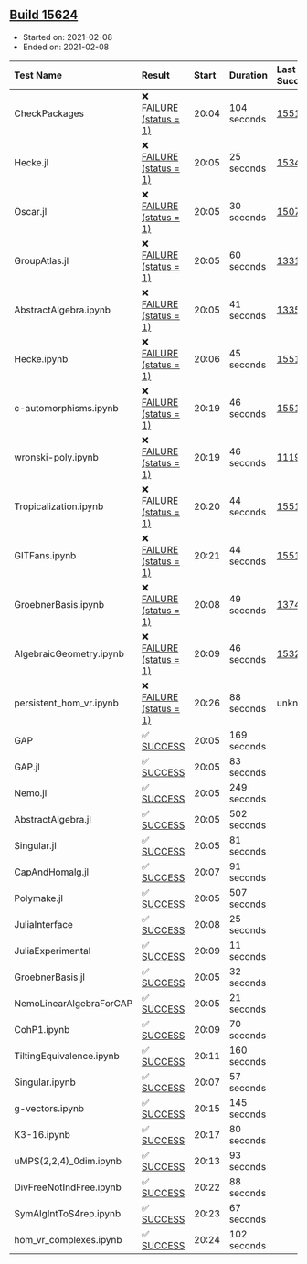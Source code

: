 ## [Build 15624](https://oscarci.mathematik.uni-kl.de/job/oscar/15624/)

* Started on: 2021-02-08
* Ended on: 2021-02-08

| Test Name    | Result | Start | Duration | Last Success | First Failure |
|:-------------|:-------|:------|:---------|:-------------|:--------------|
| CheckPackages | ❌ [FAILURE (status = 1)](https://oscarci.mathematik.uni-kl.de/job/oscar/15624/artifact/logs/build-15624/CheckPackages.log) | 20:04 | 104 seconds | [15514](https://oscarci.mathematik.uni-kl.de/job/oscar/15514/) | [15515](https://oscarci.mathematik.uni-kl.de/job/oscar/15515/) |
| Hecke.jl | ❌ [FAILURE (status = 1)](https://oscarci.mathematik.uni-kl.de/job/oscar/15624/artifact/logs/build-15624/Hecke.jl.log) | 20:05 | 25 seconds | [15344](https://oscarci.mathematik.uni-kl.de/job/oscar/15344/) | [15348](https://oscarci.mathematik.uni-kl.de/job/oscar/15348/) |
| Oscar.jl | ❌ [FAILURE (status = 1)](https://oscarci.mathematik.uni-kl.de/job/oscar/15624/artifact/logs/build-15624/Oscar.jl.log) | 20:05 | 30 seconds | [15079](https://oscarci.mathematik.uni-kl.de/job/oscar/15079/) | [15080](https://oscarci.mathematik.uni-kl.de/job/oscar/15080/) |
| GroupAtlas.jl | ❌ [FAILURE (status = 1)](https://oscarci.mathematik.uni-kl.de/job/oscar/15624/artifact/logs/build-15624/GroupAtlas.jl.log) | 20:05 | 60 seconds | [13311](https://oscarci.mathematik.uni-kl.de/job/oscar/13311/) | [13312](https://oscarci.mathematik.uni-kl.de/job/oscar/13312/) |
| AbstractAlgebra.ipynb | ❌ [FAILURE (status = 1)](https://oscarci.mathematik.uni-kl.de/job/oscar/15624/artifact/logs/build-15624/AbstractAlgebra.ipynb.log) | 20:05 | 41 seconds | [13355](https://oscarci.mathematik.uni-kl.de/job/oscar/13355/) | [13356](https://oscarci.mathematik.uni-kl.de/job/oscar/13356/) |
| Hecke.ipynb | ❌ [FAILURE (status = 1)](https://oscarci.mathematik.uni-kl.de/job/oscar/15624/artifact/logs/build-15624/Hecke.ipynb.log) | 20:06 | 45 seconds | [15514](https://oscarci.mathematik.uni-kl.de/job/oscar/15514/) | [15515](https://oscarci.mathematik.uni-kl.de/job/oscar/15515/) |
| c-automorphisms.ipynb | ❌ [FAILURE (status = 1)](https://oscarci.mathematik.uni-kl.de/job/oscar/15624/artifact/logs/build-15624/c-automorphisms.ipynb.log) | 20:19 | 46 seconds | [15514](https://oscarci.mathematik.uni-kl.de/job/oscar/15514/) | [15515](https://oscarci.mathematik.uni-kl.de/job/oscar/15515/) |
| wronski-poly.ipynb | ❌ [FAILURE (status = 1)](https://oscarci.mathematik.uni-kl.de/job/oscar/15624/artifact/logs/build-15624/wronski-poly.ipynb.log) | 20:19 | 46 seconds | [11192](https://oscarci.mathematik.uni-kl.de/job/oscar/11192/) | [11193](https://oscarci.mathematik.uni-kl.de/job/oscar/11193/) |
| Tropicalization.ipynb | ❌ [FAILURE (status = 1)](https://oscarci.mathematik.uni-kl.de/job/oscar/15624/artifact/logs/build-15624/Tropicalization.ipynb.log) | 20:20 | 44 seconds | [15514](https://oscarci.mathematik.uni-kl.de/job/oscar/15514/) | [15515](https://oscarci.mathematik.uni-kl.de/job/oscar/15515/) |
| GITFans.ipynb | ❌ [FAILURE (status = 1)](https://oscarci.mathematik.uni-kl.de/job/oscar/15624/artifact/logs/build-15624/GITFans.ipynb.log) | 20:21 | 44 seconds | [15514](https://oscarci.mathematik.uni-kl.de/job/oscar/15514/) | [15515](https://oscarci.mathematik.uni-kl.de/job/oscar/15515/) |
| GroebnerBasis.ipynb | ❌ [FAILURE (status = 1)](https://oscarci.mathematik.uni-kl.de/job/oscar/15624/artifact/logs/build-15624/GroebnerBasis.ipynb.log) | 20:08 | 49 seconds | [13748](https://oscarci.mathematik.uni-kl.de/job/oscar/13748/) | [13749](https://oscarci.mathematik.uni-kl.de/job/oscar/13749/) |
| AlgebraicGeometry.ipynb | ❌ [FAILURE (status = 1)](https://oscarci.mathematik.uni-kl.de/job/oscar/15624/artifact/logs/build-15624/AlgebraicGeometry.ipynb.log) | 20:09 | 46 seconds | [15322](https://oscarci.mathematik.uni-kl.de/job/oscar/15322/) | [15323](https://oscarci.mathematik.uni-kl.de/job/oscar/15323/) |
| persistent_hom_vr.ipynb | ❌ [FAILURE (status = 1)](https://oscarci.mathematik.uni-kl.de/job/oscar/15624/artifact/logs/build-15624/persistent_hom_vr.ipynb.log) | 20:26 | 88 seconds | unknown | unknown |
| GAP | ✅ [SUCCESS](https://oscarci.mathematik.uni-kl.de/job/oscar/15624/artifact/logs/build-15624/GAP.log) | 20:05 | 169 seconds |  |  |
| GAP.jl | ✅ [SUCCESS](https://oscarci.mathematik.uni-kl.de/job/oscar/15624/artifact/logs/build-15624/GAP.jl.log) | 20:05 | 83 seconds |  |  |
| Nemo.jl | ✅ [SUCCESS](https://oscarci.mathematik.uni-kl.de/job/oscar/15624/artifact/logs/build-15624/Nemo.jl.log) | 20:05 | 249 seconds |  |  |
| AbstractAlgebra.jl | ✅ [SUCCESS](https://oscarci.mathematik.uni-kl.de/job/oscar/15624/artifact/logs/build-15624/AbstractAlgebra.jl.log) | 20:05 | 502 seconds |  |  |
| Singular.jl | ✅ [SUCCESS](https://oscarci.mathematik.uni-kl.de/job/oscar/15624/artifact/logs/build-15624/Singular.jl.log) | 20:05 | 81 seconds |  |  |
| CapAndHomalg.jl | ✅ [SUCCESS](https://oscarci.mathematik.uni-kl.de/job/oscar/15624/artifact/logs/build-15624/CapAndHomalg.jl.log) | 20:07 | 91 seconds |  |  |
| Polymake.jl | ✅ [SUCCESS](https://oscarci.mathematik.uni-kl.de/job/oscar/15624/artifact/logs/build-15624/Polymake.jl.log) | 20:05 | 507 seconds |  |  |
| JuliaInterface | ✅ [SUCCESS](https://oscarci.mathematik.uni-kl.de/job/oscar/15624/artifact/logs/build-15624/JuliaInterface.log) | 20:08 | 25 seconds |  |  |
| JuliaExperimental | ✅ [SUCCESS](https://oscarci.mathematik.uni-kl.de/job/oscar/15624/artifact/logs/build-15624/JuliaExperimental.log) | 20:09 | 11 seconds |  |  |
| GroebnerBasis.jl | ✅ [SUCCESS](https://oscarci.mathematik.uni-kl.de/job/oscar/15624/artifact/logs/build-15624/GroebnerBasis.jl.log) | 20:05 | 32 seconds |  |  |
| NemoLinearAlgebraForCAP | ✅ [SUCCESS](https://oscarci.mathematik.uni-kl.de/job/oscar/15624/artifact/logs/build-15624/NemoLinearAlgebraForCAP.log) | 20:05 | 21 seconds |  |  |
| CohP1.ipynb | ✅ [SUCCESS](https://oscarci.mathematik.uni-kl.de/job/oscar/15624/artifact/logs/build-15624/CohP1.ipynb.log) | 20:09 | 70 seconds |  |  |
| TiltingEquivalence.ipynb | ✅ [SUCCESS](https://oscarci.mathematik.uni-kl.de/job/oscar/15624/artifact/logs/build-15624/TiltingEquivalence.ipynb.log) | 20:11 | 160 seconds |  |  |
| Singular.ipynb | ✅ [SUCCESS](https://oscarci.mathematik.uni-kl.de/job/oscar/15624/artifact/logs/build-15624/Singular.ipynb.log) | 20:07 | 57 seconds |  |  |
| g-vectors.ipynb | ✅ [SUCCESS](https://oscarci.mathematik.uni-kl.de/job/oscar/15624/artifact/logs/build-15624/g-vectors.ipynb.log) | 20:15 | 145 seconds |  |  |
| K3-16.ipynb | ✅ [SUCCESS](https://oscarci.mathematik.uni-kl.de/job/oscar/15624/artifact/logs/build-15624/K3-16.ipynb.log) | 20:17 | 80 seconds |  |  |
| uMPS(2,2,4)_0dim.ipynb | ✅ [SUCCESS](https://oscarci.mathematik.uni-kl.de/job/oscar/15624/artifact/logs/build-15624/uMPS-2-2-4-_0dim.ipynb.log) | 20:13 | 93 seconds |  |  |
| DivFreeNotIndFree.ipynb | ✅ [SUCCESS](https://oscarci.mathematik.uni-kl.de/job/oscar/15624/artifact/logs/build-15624/DivFreeNotIndFree.ipynb.log) | 20:22 | 88 seconds |  |  |
| SymAlgIntToS4rep.ipynb | ✅ [SUCCESS](https://oscarci.mathematik.uni-kl.de/job/oscar/15624/artifact/logs/build-15624/SymAlgIntToS4rep.ipynb.log) | 20:23 | 67 seconds |  |  |
| hom_vr_complexes.ipynb | ✅ [SUCCESS](https://oscarci.mathematik.uni-kl.de/job/oscar/15624/artifact/logs/build-15624/hom_vr_complexes.ipynb.log) | 20:24 | 102 seconds |  |  |
